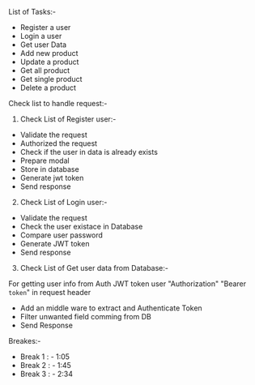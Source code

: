 List of Tasks:-

- Register a user
- Login a user
- Get user Data
- Add new product
- Update a product
- Get all product
- Get single product
- Delete a product

Check list to handle request:-

1. Check List of Register user:-

- Validate the request
- Authorized the request
- Check if the user in data is already exists
- Prepare modal
- Store in database
- Generate jwt token
- Send response

2. Check List of Login user:-

- Validate the request
- Check the user existace in Database
- Compare user password
- Generate JWT token
- Send response

3. Check List of Get user data from Database:-

For getting user info from Auth JWT token user "Authorization" "Bearer `token`" in request header

- Add an middle ware to extract and Authenticate Token
- Filter unwanted field comming from DB
- Send Response

Breakes:-

- Break 1 : - 1:05
- Break 2 : - 1:45
- Break 3 : - 2:34
